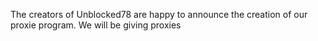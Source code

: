 The creators of Unblocked78 are happy to announce the creation of our proxie program. We will be giving proxies 
